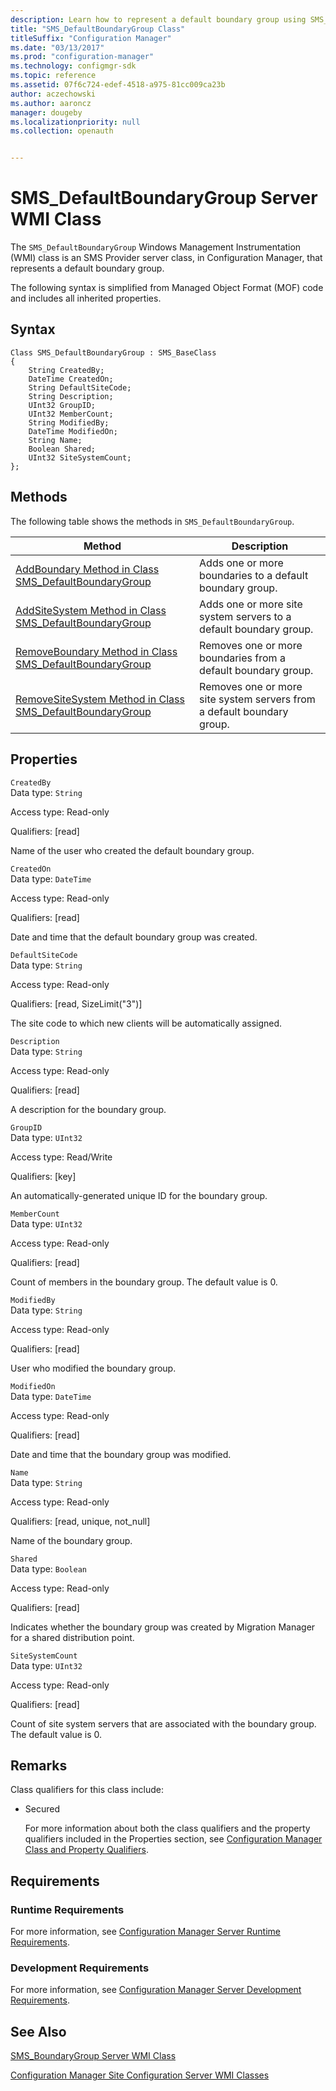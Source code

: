 ```yaml
---
description: Learn how to represent a default boundary group using SMS_DefaultBoundaryGroup Windows Management Instrumentation (WMI) class.
title: "SMS_DefaultBoundaryGroup Class"
titleSuffix: "Configuration Manager"
ms.date: "03/13/2017"
ms.prod: "configuration-manager"
ms.technology: configmgr-sdk
ms.topic: reference
ms.assetid: 07f6c724-edef-4518-a975-81cc009ca23b
author: aczechowski
ms.author: aaroncz
manager: dougeby
ms.localizationpriority: null
ms.collection: openauth


---
```

# SMS_DefaultBoundaryGroup Server WMI Class

The `SMS_DefaultBoundaryGroup` Windows Management Instrumentation (WMI) class is an SMS Provider server class, in Configuration Manager, that represents a default boundary group.

 The following syntax is simplified from Managed Object Format (MOF) code and includes all inherited properties.  

## Syntax  

```  
Class SMS_DefaultBoundaryGroup : SMS_BaseClass  
{  
    String CreatedBy;
    DateTime CreatedOn;
    String DefaultSiteCode;
    String Description;
    UInt32 GroupID;
    UInt32 MemberCount;
    String ModifiedBy;
    DateTime ModifiedOn;
    String Name;
    Boolean Shared;
    UInt32 SiteSystemCount;
};  
```  

## Methods  
 The following table shows the methods in `SMS_DefaultBoundaryGroup`.  

|Method|Description|  
|------------|-----------------|  
|[AddBoundary Method in Class SMS_DefaultBoundaryGroup](../../../../../develop/reference/core/servers/configure/addboundary-method-in-class-sms-defaultboundarygroup.md)|Adds one or more boundaries to a default boundary group.|  
|[AddSiteSystem Method in Class SMS_DefaultBoundaryGroup](../../../../../develop/reference/core/servers/configure/addsitesystem-method-in-class-sms-defaultboundarygroup.md)|Adds one or more site system servers to a default boundary group.|
|[RemoveBoundary Method in Class SMS_DefaultBoundaryGroup](../../../../../develop/reference/core/servers/configure/removeboundary-method-in-class-sms-defaultboundarygroup.md)|Removes one or more boundaries from a default boundary group.|  
|[RemoveSiteSystem Method in Class SMS_DefaultBoundaryGroup](../../../../../develop/reference/core/servers/configure/removesitesystem-method-in-class-sms-defaultboundarygroup.md)|Removes one or more site system servers from a default boundary group.|

## Properties  
 `CreatedBy`  
 Data type: `String`  

 Access type: Read-only  

 Qualifiers: [read]  

 Name of the user who created the default boundary group.

 `CreatedOn`  
 Data type: `DateTime`  

 Access type: Read-only  

 Qualifiers: [read]  

 Date and time that the default boundary group was created.

 `DefaultSiteCode`  
 Data type: `String`  

 Access type: Read-only  

 Qualifiers: [read, SizeLimit("3")]  

 The site code to which new clients will be automatically assigned.

 `Description`  
 Data type: `String`  

 Access type: Read-only  

 Qualifiers: [read]  

 A description for the boundary group.

 `GroupID`  
 Data type: `UInt32`  

 Access type: Read/Write  

 Qualifiers: [key]  

 An automatically-generated unique ID for the boundary group.

 `MemberCount`  
 Data type: `UInt32`  

 Access type: Read-only  

 Qualifiers: [read]  

 Count of members in the boundary group. The default value is 0.

 `ModifiedBy`  
 Data type: `String`  

 Access type: Read-only  

 Qualifiers: [read]  

 User who modified the boundary group.

 `ModifiedOn`  
 Data type: `DateTime`  

 Access type: Read-only  

 Qualifiers: [read]  

 Date and time that the boundary group was modified.

 `Name`  
 Data type: `String`  

 Access type: Read-only  

 Qualifiers: [read, unique, not_null]  

 Name of the boundary group.

 `Shared`  
 Data type: `Boolean`  

 Access type: Read-only  

 Qualifiers: [read]  

 Indicates whether the boundary group was created by Migration Manager for a shared distribution point.

`SiteSystemCount`  
 Data type: `UInt32`  

 Access type: Read-only  

 Qualifiers: [read]  

 Count of site system servers that are associated with the boundary group. The default value is 0.


## Remarks

 Class qualifiers for this class include:

- Secured

  For more information about both the class qualifiers and the property qualifiers included in the Properties section, see [Configuration Manager Class and Property Qualifiers](../../../../../develop/reference/misc/class-and-property-qualifiers.md).

## Requirements  

### Runtime Requirements  
 For more information, see [Configuration Manager Server Runtime Requirements](../../../../../develop/core/reqs/server-runtime-requirements.md).  

### Development Requirements  
 For more information, see [Configuration Manager Server Development Requirements](../../../../../develop/core/reqs/server-development-requirements.md).  

 ## See Also   
 [SMS_BoundaryGroup Server WMI Class](../../../../../develop/reference/core/servers/configure/sms_boundarygroup-server-wmi-class.md)

 [Configuration Manager Site Configuration Server WMI Classes](../../../../../develop/reference/core/servers/configure/site-configuration-server-wmi-classes.md)
